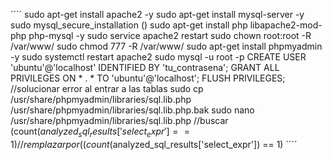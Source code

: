 ´´´´
sudo apt-get install apache2 -y
sudo apt-get install mysql-server -y
sudo mysql_secure_installation ()
sudo apt-get install php libapache2-mod-php php-mysql -y
sudo service apache2 restart
sudo chown root:root -R /var/www/
sudo chmod 777 -R /var/www/
sudo apt-get install phpmyadmin -y
sudo systemctl restart apache2
sudo mysql -u root -p 
CREATE USER 'ubuntu'@'localhost' IDENTIFIED BY 'tu_contrasena';
GRANT ALL PRIVILEGES ON * . * TO 'ubuntu'@'localhost';
FLUSH PRIVILEGES;
//solucionar error al entrar a las tablas
sudo cp /usr/share/phpmyadmin/libraries/sql.lib.php /usr/share/phpmyadmin/libraries/sql.lib.php.bak
sudo nano /usr/share/phpmyadmin/libraries/sql.lib.php
//buscar 
(count($analyzed_sql_results['select_expr'] == 1)
//remplazar por
((count($analyzed_sql_results['select_expr']) == 1)
´´´´
